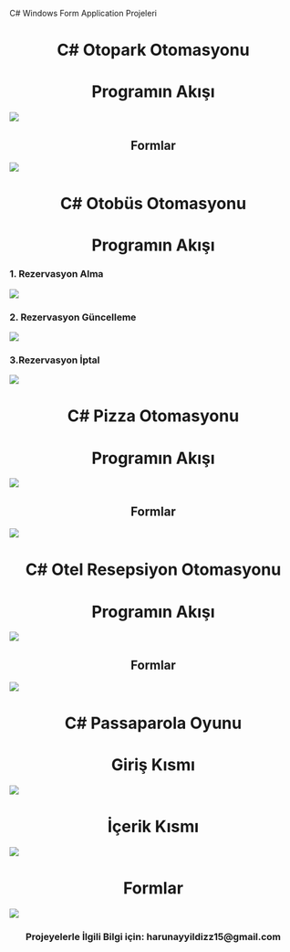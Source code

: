 C# Windows Form Application Projeleri


<div align="center"><h1> C# Otopark Otomasyonu</h1> </div>
<div align="center"><h1> Programın Akışı </h1> </div>
<img src="https://i.imgyukle.com/2019/11/18/RnBZOY.gif"/>
<div align="center"><h2> Formlar </h2> </div>
<a href="https://hizliresim.com/r0klkN"><img src="https://i.hizliresim.com/r0klkN.gif"></a>

<div align="center"><h1> C# Otobüs Otomasyonu</h1> </div>
<div align="center"><h1> Programın Akışı </h1> </div>
<div align="left"><h3> 1. Rezervasyon Alma </h3> </div>
<img src="https://i.imgyukle.com/2019/11/18/RnDVcP.gif"/>
<div align="left"><h3> 2. Rezervasyon Güncelleme </h3> </div>
<img src="https://i.imgyukle.com/2019/11/18/RnDTJM.gif"/>
<div align="left"><h3> 3.Rezervasyon İptal </h3> </div>
<img src="https://i.imgyukle.com/2019/11/18/RnDLk8.gif"/>



<div align="center"><h1> C# Pizza Otomasyonu </h1> </div>
<div align="center"><h1> Programın Akışı </h1> </div>
<img src= "https://i.imgyukle.com/2019/11/18/RnpePj.gif" />
<div align="center"><h2> Formlar </h2> </div>
<img src= "https://i.imgyukle.com/2019/11/18/Rnp3ao.gif" />


<div align="center"><h1> C# Otel Resepsiyon Otomasyonu </h1> </div>
<div align="center"><h1> Programın Akışı </h1> </div>
<img src= "https://i.imgyukle.com/2019/11/18/Rnphjq.gif" />
<div align="center"><h2>Formlar </h2> </div>
<img src= "https://i.imgyukle.com/2019/11/18/RnppYv.gif" />


<div align="center"><h1> C# Passaparola Oyunu</h1> </div>
<div align="center"><h1> Giriş Kısmı </h1> </div>
<img src="https://i.imgyukle.com/2019/11/18/RnpIUb.gif" />
<div align="center"><h1> İçerik Kısmı </h1> </div>
<img src="https://i.imgyukle.com/2019/11/18/RnpaYQ.gif"  />
<div align="center"><h1> Formlar </h1> </div> 
<img src= "https://i.imgyukle.com/2019/11/18/RnpHvt.gif" />



<div align="center"><h3> Projeyelerle İlgili Bilgi için: harunayyildizz15@gmail.com </h3> </div>
